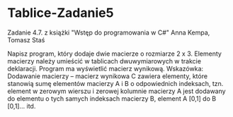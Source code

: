 # Tablice-Zadanie5
Zadanie 4.7. z książki "Wstęp do programowania w C#" Anna Kempa, Tomasz Staś

Napisz program, który dodaje dwie macierze o rozmiarze 2 x 3. Elementy macierzy należy umieścić w tablicach dwuwymiarowych w trakcie deklaracji. Program ma wyświetlić macierz wynikową. Wskazówka: Dodawanie macierzy – macierz wynikowa C zawiera elementy, które stanowią sumę elementów macierzy A i B o odpowiednich indeksach, tzn. element w zerowym wierszu i zerowej kolumnie macierzy A jest dodawany do elementu o tych samych indeksach macierzy B, element A [0,1] do B [0,1]... itd.
